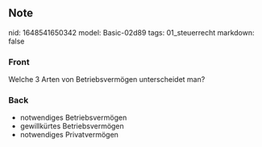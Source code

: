 ## Note
nid: 1648541650342
model: Basic-02d89
tags: 01_steuerrecht
markdown: false

### Front
Welche 3 Arten von Betriebsvermögen unterscheidet man?

### Back
<ul><li>notwendiges Betriebsvermögen</li><li>gewillkürtes Betriebsvermögen</li><li>notwendiges Privatvermögen</li></ul>
